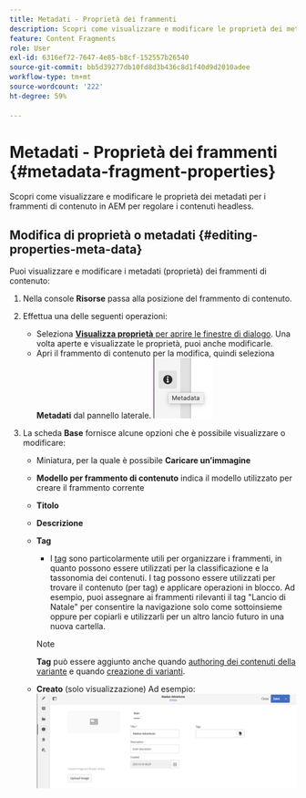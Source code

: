 ```yaml
---
title: Metadati - Proprietà dei frammenti
description: Scopri come visualizzare e modificare le proprietà dei metadati per i frammenti di contenuto in AEM per regolare i contenuti headless.
feature: Content Fragments
role: User
exl-id: 6316ef72-7647-4e85-b8cf-152557b26540
source-git-commit: bb5d39277db10fd8d3b436c8d1f40d9d2010adee
workflow-type: tm+mt
source-wordcount: '222'
ht-degree: 59%

---
```


# Metadati - Proprietà dei frammenti {#metadata-fragment-properties}

Scopri come visualizzare e modificare le proprietà dei metadati per i frammenti di contenuto in AEM per regolare i contenuti headless.

## Modifica di proprietà o metadati {#editing-properties-meta-data}

Puoi visualizzare e modificare i metadati (proprietà) dei frammenti di contenuto:

1. Nella console **Risorse** passa alla posizione del frammento di contenuto.
2. Effettua una delle seguenti operazioni:

   * Seleziona [**Visualizza proprietà** per aprire le finestre di dialogo](/help/assets/manage-assets.md#editing-properties). Una volta aperte e visualizzate le proprietà, puoi anche modificarle.
   * Apri il frammento di contenuto per la modifica, quindi seleziona **Metadati** dal pannello laterale.
   ![metadati](assets/cfm-metadata-01.png)

3. La scheda **Base** fornisce alcune opzioni che è possibile visualizzare o modificare:

   * Miniatura, per la quale è possibile **Caricare un’immagine**
   * **Modello per frammento di contenuto** indica il modello utilizzato per creare il frammento corrente
   * **Titolo**
   * **Descrizione**
   * **Tag**
      * I [tag](/help/sites-authoring/tags.md) sono particolarmente utili per organizzare i frammenti, in quanto possono essere utilizzati per la classificazione e la tassonomia dei contenuti. I tag possono essere utilizzati per trovare il contenuto (per tag) e applicare operazioni in blocco.
Ad esempio, puoi assegnare ai frammenti rilevanti il tag &quot;Lancio di Natale&quot; per consentire la navigazione solo come sottoinsieme oppure per copiarli e utilizzarli per un altro lancio futuro in una nuova cartella.
      >[!NOTE]
      >
      >**Tag** può essere aggiunto anche quando [authoring dei contenuti della variante](/help/assets/content-fragments/content-fragments-variations.md#authoring-your-content) e quando [creazione di varianti](/help/assets/content-fragments/content-fragments-variations.md#creating-a-variation).

   * **Creato** (solo visualizzazione)
   Ad esempio:
   ![metadati](assets/cfm-metadata-02.png)
